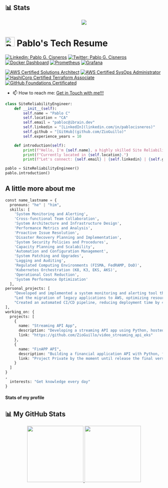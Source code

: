 ## 📊 Stats

<p align="center">
    <a href="https://github.com/ZioGuillo">
        <img src="https://github-readme-streak-stats.herokuapp.com/?user=ZioGuillo&theme=dark" />
    </a>
</p>

# <img src="https://avatars.githubusercontent.com/u/4080790?v=4" alt="Pablo's Photo" width="30" height="30"> Pablo's Tech Resume

[![Linkedin: Pablo G. Cisneros](https://img.shields.io/badge/Pablo_Cisneros-blue?style=flat-square&logo=Linkedin&logoColor=white&link=https://www.linkedin.com/in/pablocisneros/)](https://www.linkedin.com/in/pablocisneros/)
[![Twitter: Pablo G. Cisneros](https://img.shields.io/twitter/follow/zioguillo?style=social)](https://twitter.com/zioguillo)
[![Docker Dashboard](https://img.shields.io/badge/Docker_Dashboard-2496ED?style=flat-square&logo=docker)](https://hub.docker.com/repositories/pcisnerp)
[![Prometheus](https://img.shields.io/badge/Prometheus-E6522C?style=flat-square&logo=prometheus)](https://prometheus.io/)
[![Grafana](https://img.shields.io/badge/Grafana-F46800?style=flat-square&logo=grafana)](https://grafana.com/)

[![AWS Certified Solutions Architect](https://img.shields.io/badge/AWS_Certified_Solutions_Architect-232F3E?style=flat-square&logo=amazon-aws)](https://www.credly.com/badges/fc1d24ea-13d9-42b8-980f-66b73d23450b/public_url)
[![AWS Certified SysOps Administrator](https://img.shields.io/badge/AWS_Certified_SysOps_Administrator-232F3E?style=flat-square&logo=amazon-aws)](https://www.credly.com/badges/c40c938f-a645-41f2-8a2c-a7e4dc170baf/public_url)
[![HashiCorp Certified Terraform Associate](https://img.shields.io/badge/HashiCorp%20Certified%20Terraform-8A2BE2?style=flat-square&logo=terraform)](https://www.credly.com/badges/b8dc7080-e537-4918-941e-bd2c14ecacf2/public_url)
[![GitHub Foundations Certificated](https://img.shields.io/badge/Github%20Foundations%20Certificated-8A2BE2?style=flat-square&logo=github)](https://www.credly.com/badges/658b26c9-74a0-4da7-a119-6bead783867c/public_url)

- 📫 How to reach me: [Get in Touch with me!!!](mailto:pabloc@ibrain.dev)

```python
class SiteReliabilityEngineer:
    def __init__(self):
        self.name = "Pablo C"
        self.location = "CA"
        self.email = "pabloc@ibrain.dev"
        self.linkedin = "[LinkedIn](linkedin.com/in/pablocisneros)"
        self.github = "[GitHub](github.com/ZioGuillo)"
        self.experience_years = 10

    def introduction(self):
        print(f"Hello, I'm {self.name}, a highly skilled Site Reliability Engineer with {self.experience_years} years of experience.")
        print(f"Currently located in {self.location}.")
        print(f"Let's connect: {self.email} | {self.linkedin} | {self.github}")

pablo = SiteReliabilityEngineer()
pablo.introduction()
```

## A little more about me

```python
const name_lastname = {
  pronouns: "he" | "him",
  skills: [
    'System Monitoring and Alerting',
    'Cross-functional Team Collaboration',
    'System Architecture and Infrastructure Design',
    'Performance Metrics and Analysis',
    'Proactive Issue Resolution',
    'Disaster Recovery Planning and Implementation',
    'System Security Policies and Procedures',
    'Capacity Planning and Scalability',
    'Automation and Configuration Management',
    'System Patching and Upgrades',
    'Logging and Auditing',
    'Regulated Computing Environments (FISMA, FedRAMP, DoD)',
    'Kubernetes Orchestration (K8, K3, EKS, AKS)',
    'Operational Cost Reduction',
    'System Performance Optimization'
  ],
personal_projects: [
    "Developed and implemented a system monitoring and alerting tool that reduced system downtime by 25% and improved system availability by 15%.",
    "Led the migration of legacy applications to AWS, optimizing resource allocation and achieving a 30% cost reduction.",
    "Created an automated CI/CD pipeline, reducing deployment time by 40% and minimizing errors in the release process."
],
working_on: {
  projects: [
    {
      name: "Streaming API App",
      description: "Developing a streaming API app using Python, hosted on AWS EKS.",
      link: "https://github.com/ZioGuillo/video_streaming_api_eks"
    },
    {
      name: "FinAPP API",
      description: "Building a financial application API with Python, focusing on robustness and scalability.",
      link: "Project Private by the moment until release the final version 0.0.1"
    }
  ]
}
,
  interests: "Get knowledge every day"
}
```

#### Stats of my profile

## 📊 My GitHub Stats

<p align="center">
    <a href="https://github.com/ZioGuillo">
    <img height="180em" src="https://github-readme-stats.vercel.app/api?username=zioguillo&show_icons=true&hide_border=true&&count_private=true&include_all_commits=true&theme=radical" />
    <img height="180em" src="https://github-readme-stats.vercel.app/api/top-langs/?username=zioguillo&exclude_repo=zioguillo.github.io,zioguillo&show_icons=true&hide_border=true&layout=compact&langs_count=8&theme=radical"/>
    </a>
</p>
